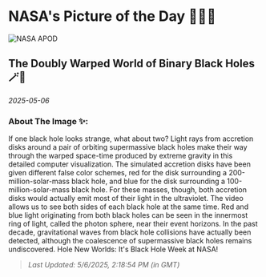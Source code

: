 
# NASA's Picture of the Day 🧑‍🚀💫

  ![NASA APOD](undefined)
  
  ## The Doubly Warped World of Binary Black Holes 🪄🌌
  
  _2025-05-06_
  
  ### About The Image ✨: 
  
  If one black hole looks strange, what about two? Light rays from accretion disks around a pair of orbiting supermassive black holes make their way through the warped space-time produced by extreme gravity in this detailed computer visualization.  The simulated accretion disks have been given different false color schemes, red for the disk surrounding a 200-million-solar-mass black hole, and blue for the disk surrounding a 100-million-solar-mass black hole.  For these masses, though, both accretion disks would actually emit most of their light in the ultraviolet.  The video allows us to see both sides of each black hole at the same time.  Red and blue light originating from both black holes can be seen in the innermost ring of light, called the photon sphere, near their event horizons.  In the past decade, gravitational waves from black hole collisions have actually been detected, although the coalescence of supermassive black holes remains undiscovered.   Hole New Worlds: It's Black Hole Week at NASA!
  
  
  
  > _Last Updated: 5/6/2025, 2:18:54 PM (in GMT)_
  